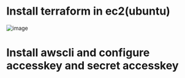 # Install terraform in ec2(ubuntu)
![image](https://github.com/ArpanaM/Guvi_tasks/assets/68733492/764756ec-b40c-4c2b-bb88-eb1193b5a03e)

# Install awscli and configure accesskey and secret accesskey



